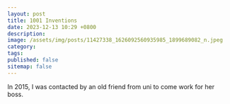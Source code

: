 ```yaml
---
layout: post
title: 1001 Inventions
date: 2023-12-13 10:29 +0800
description:
image: /assets/img/posts/11427338_1626092560935985_1899689082_n.jpeg
category:
tags:
published: false
sitemap: false
---
```


In 2015, I was contacted by an old friend from uni to come work for her boss. 